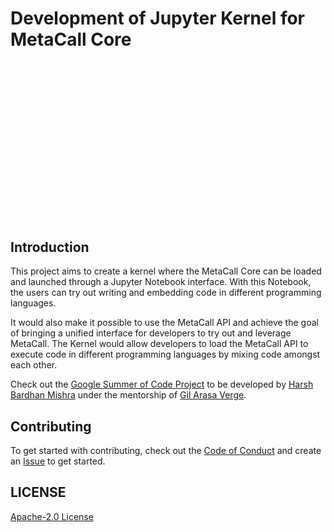 # Development of Jupyter Kernel for MetaCall Core

![image](assets/project-banner.gif)

## Introduction

This project aims to create a kernel where the MetaCall Core can be loaded and launched through a Jupyter Notebook interface. With this Notebook, the users can try out writing and embedding code in different programming languages.

It would also make it possible to use the MetaCall API and achieve the goal of bringing a unified interface for developers to try out and leverage MetaCall. The Kernel would allow developers to load the MetaCall API to execute code in different programming languages by mixing code amongst each other.

Check out the [Google Summer of Code Project](https://summerofcode.withgoogle.com/projects/#5883852846792704) to be developed by [Harsh Bardhan Mishra](github.com/harshcasper) under the mentorship of [Gil Arasa Verge](github.com/giarve).

## Contributing

To get started with contributing, check out the [Code of Conduct](CODE_OF_CONDUCT.md) and create an [Issue](https://github.com/metacall/jupyter-kernel/issues/new) to get started.

## LICENSE

[Apache-2.0 License](LICENSE)
